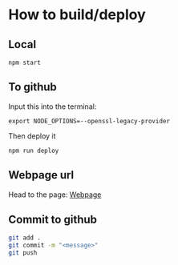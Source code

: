 # How to build/deploy

## Local

`npm start`

## To github

Input this into the terminal:

`export NODE_OPTIONS=--openssl-legacy-provider`

Then deploy it

`npm run deploy`

## Webpage url

Head to the page: [Webpage](https://areonl.github.io/github-website)

## Commit to github

```bash
git add .
git commit -m "<message>"
git push
```
